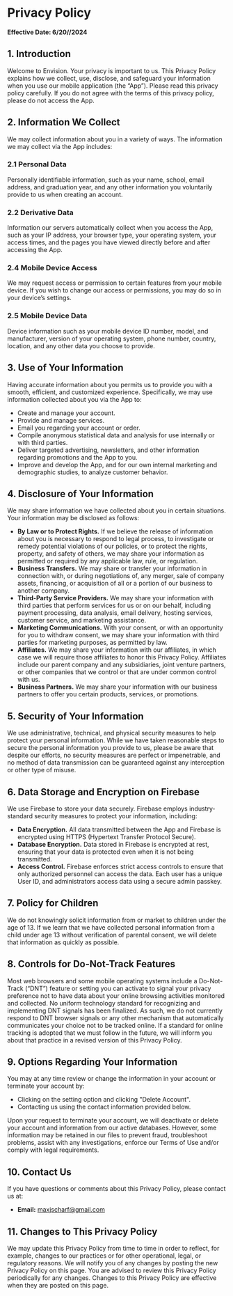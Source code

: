 # Privacy Policy

**Effective Date: 6/20//2024**

## 1. Introduction
Welcome to Envision. Your privacy is important to us. This Privacy Policy explains how we collect, use, disclose, and safeguard your information when you use our mobile application (the “App”). Please read this privacy policy carefully. If you do not agree with the terms of this privacy policy, please do not access the App.

## 2. Information We Collect
We may collect information about you in a variety of ways. The information we may collect via the App includes:

### 2.1 Personal Data
Personally identifiable information, such as your name, school, email address, and graduation year, and any other information you voluntarily provide to us when creating an account.

### 2.2 Derivative Data
Information our servers automatically collect when you access the App, such as your IP address, your browser type, your operating system, your access times, and the pages you have viewed directly before and after accessing the App.

### 2.4 Mobile Device Access
We may request access or permission to certain features from your mobile device. If you wish to change our access or permissions, you may do so in your device’s settings.

### 2.5 Mobile Device Data
Device information such as your mobile device ID number, model, and manufacturer, version of your operating system, phone number, country, location, and any other data you choose to provide.

## 3. Use of Your Information
Having accurate information about you permits us to provide you with a smooth, efficient, and customized experience. Specifically, we may use information collected about you via the App to:
- Create and manage your account.
- Provide and manage services.
- Email you regarding your account or order.
- Compile anonymous statistical data and analysis for use internally or with third parties.
- Deliver targeted advertising, newsletters, and other information regarding promotions and the App to you.
- Improve and develop the App, and for our own internal marketing and demographic studies, to analyze customer behavior.

## 4. Disclosure of Your Information
We may share information we have collected about you in certain situations. Your information may be disclosed as follows:
- **By Law or to Protect Rights.** If we believe the release of information about you is necessary to respond to legal process, to investigate or remedy potential violations of our policies, or to protect the rights, property, and safety of others, we may share your information as permitted or required by any applicable law, rule, or regulation.
- **Business Transfers.** We may share or transfer your information in connection with, or during negotiations of, any merger, sale of company assets, financing, or acquisition of all or a portion of our business to another company.
- **Third-Party Service Providers.** We may share your information with third parties that perform services for us or on our behalf, including payment processing, data analysis, email delivery, hosting services, customer service, and marketing assistance.
- **Marketing Communications.** With your consent, or with an opportunity for you to withdraw consent, we may share your information with third parties for marketing purposes, as permitted by law.
- **Affiliates.** We may share your information with our affiliates, in which case we will require those affiliates to honor this Privacy Policy. Affiliates include our parent company and any subsidiaries, joint venture partners, or other companies that we control or that are under common control with us.
- **Business Partners.** We may share your information with our business partners to offer you certain products, services, or promotions.

## 5. Security of Your Information
We use administrative, technical, and physical security measures to help protect your personal information. While we have taken reasonable steps to secure the personal information you provide to us, please be aware that despite our efforts, no security measures are perfect or impenetrable, and no method of data transmission can be guaranteed against any interception or other type of misuse.

## 6. Data Storage and Encryption on Firebase
We use Firebase to store your data securely. Firebase employs industry-standard security measures to protect your information, including:
- **Data Encryption.** All data transmitted between the App and Firebase is encrypted using HTTPS (Hypertext Transfer Protocol Secure).
- **Database Encryption.** Data stored in Firebase is encrypted at rest, ensuring that your data is protected even when it is not being transmitted.
- **Access Control.** Firebase enforces strict access controls to ensure that only authorized personnel can access the data. Each user has a unique User ID, and administrators access data using a secure admin passkey.

## 7. Policy for Children
We do not knowingly solicit information from or market to children under the age of 13. If we learn that we have collected personal information from a child under age 13 without verification of parental consent, we will delete that information as quickly as possible.

## 8. Controls for Do-Not-Track Features
Most web browsers and some mobile operating systems include a Do-Not-Track (“DNT”) feature or setting you can activate to signal your privacy preference not to have data about your online browsing activities monitored and collected. No uniform technology standard for recognizing and implementing DNT signals has been finalized. As such, we do not currently respond to DNT browser signals or any other mechanism that automatically communicates your choice not to be tracked online. If a standard for online tracking is adopted that we must follow in the future, we will inform you about that practice in a revised version of this Privacy Policy.

## 9. Options Regarding Your Information
You may at any time review or change the information in your account or terminate your account by:
- Clicking on the setting option and clicking "Delete Account".
- Contacting us using the contact information provided below.

Upon your request to terminate your account, we will deactivate or delete your account and information from our active databases. However, some information may be retained in our files to prevent fraud, troubleshoot problems, assist with any investigations, enforce our Terms of Use and/or comply with legal requirements.

## 10. Contact Us
If you have questions or comments about this Privacy Policy, please contact us at:
- **Email:** maxjscharf@gmail.com

## 11. Changes to This Privacy Policy
We may update this Privacy Policy from time to time in order to reflect, for example, changes to our practices or for other operational, legal, or regulatory reasons. We will notify you of any changes by posting the new Privacy Policy on this page. You are advised to review this Privacy Policy periodically for any changes. Changes to this Privacy Policy are effective when they are posted on this page.
